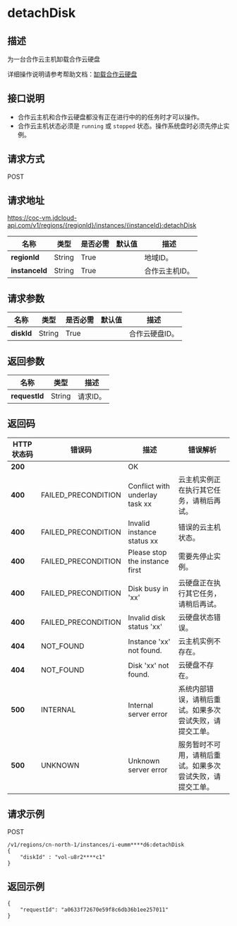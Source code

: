 # detachDisk


## 描述

为一台合作云主机缷载合作云硬盘

详细操作说明请参考帮助文档：[缷载合作云硬盘](https://docs.jdcloud.com/cn/coc-virtual-machines/detach-cloud-disk)

## 接口说明
- 合作云主机和合作云硬盘都没有正在进行中的的任务时才可以操作。
- 合作云主机状态必须是 `running` 或 `stopped` 状态。操作系统盘时必须先停止实例。


## 请求方式
POST

## 请求地址
https://coc-vm.jdcloud-api.com/v1/regions/{regionId}/instances/{instanceId}:detachDisk

|名称|类型|是否必需|默认值|描述|
|---|---|---|---|---|
|**regionId**|String|True| |地域ID。|
|**instanceId**|String|True| |合作云主机ID。|

## 请求参数
|名称|类型|是否必需|默认值|描述|
|---|---|---|---|---|
|**diskId**|String|True| |合作云硬盘ID。|


## 返回参数
|名称|类型|描述|
|---|---|---|
|**requestId**|String|请求ID。|


## 返回码
|HTTP状态码|错误码|描述|错误解析|
|---|---|---|---|
|**200**||OK||
|**400**|FAILED_PRECONDITION|Conflict with underlay task xx|云主机实例正在执行其它任务，请稍后再试。|
|**400**|FAILED_PRECONDITION|Invalid instance status xx|错误的云主机状态。|
|**400**|FAILED_PRECONDITION|Please stop the instance first|需要先停止实例。|
|**400**|FAILED_PRECONDITION|Disk busy in 'xx'|云硬盘正在执行其它任务，请稍后再试。|
|**400**|FAILED_PRECONDITION|Invalid disk status 'xx'|云硬盘状态错误。|
|**404**|NOT_FOUND|Instance 'xx' not found.|云主机实例不存在。|
|**404**|NOT_FOUND|Disk 'xx' not found.|云硬盘不存在。|
|**500**|INTERNAL|Internal server error|系统内部错误，请稍后重试。如果多次尝试失败，请提交工单。|
|**500**|UNKNOWN|Unknown server error|服务暂时不可用，请稍后重试。如果多次尝试失败，请提交工单。|

## 请求示例
POST

```
/v1/regions/cn-north-1/instances/i-eumm****d6:detachDisk
{
    "diskId" : "vol-u8r2****c1"
}
```


## 返回示例
```
{
    "requestId": "a0633f72670e59f8c6db36b1ee257011"
}
```
